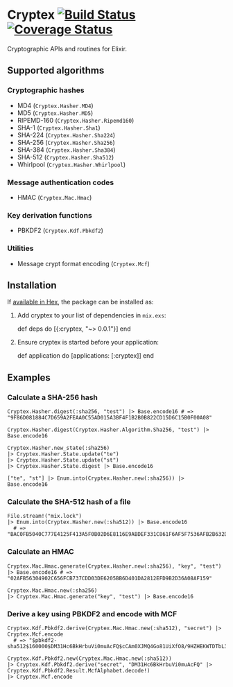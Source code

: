 # Cryptex [![Build Status](https://travis-ci.org/impl/cryptex.svg?branch=master)](https://travis-ci.org/impl/cryptex) [![Coverage Status](https://coveralls.io/repos/github/impl/cryptex/badge.svg?branch=master)](https://coveralls.io/github/impl/cryptex?branch=master)

Cryptographic APIs and routines for Elixir.

## Supported algorithms

### Cryptographic hashes

* MD4 (`Cryptex.Hasher.MD4`)
* MD5 (`Cryptex.Hasher.MD5`)
* RIPEMD-160 (`Cryptex.Hasher.Ripemd160`)
* SHA-1 (`Cryptex.Hasher.Sha1`)
* SHA-224 (`Cryptex.Hasher.Sha224`)
* SHA-256 (`Cryptex.Hasher.Sha256`)
* SHA-384 (`Cryptex.Hasher.Sha384`)
* SHA-512 (`Cryptex.Hasher.Sha512`)
* Whirlpool (`Cryptex.Hasher.Whirlpool`)

### Message authentication codes

* HMAC (`Cryptex.Mac.Hmac`)

### Key derivation functions

* PBKDF2 (`Cryptex.Kdf.Pbkdf2`)

### Utilities

* Message crypt format encoding (`Cryptex.Mcf`)

## Installation

If [available in Hex](https://hex.pm/docs/publish), the package can be installed as:

  1. Add cryptex to your list of dependencies in `mix.exs`:

        def deps do
          [{:cryptex, "~> 0.0.1"}]
        end

  2. Ensure cryptex is started before your application:

        def application do
          [applications: [:cryptex]]
        end

## Examples

### Calculate a SHA-256 hash

    Cryptex.Hasher.digest(:sha256, "test") |> Base.encode16 # => "9F86D081884C7D659A2FEAA0C55AD015A3BF4F1B2B0B822CD15D6C15B0F00A08"

    Cryptex.Hasher.digest(Cryptex.Hasher.Algorithm.Sha256, "test") |> Base.encode16

    Cryptex.Hasher.new_state(:sha256)
    |> Cryptex.Hasher.State.update("te")
    |> Cryptex.Hasher.State.update("st")
    |> Cryptex.Hasher.State.digest |> Base.encode16

    ["te", "st"] |> Enum.into(Cryptex.Hasher.new(:sha256)) |> Base.encode16

### Calculate the SHA-512 hash of a file

    File.stream!("mix.lock")
    |> Enum.into(Cryptex.Hasher.new(:sha512)) |> Base.encode16
      # => "BAC0FB5040C777E4125F413A5F0B02D6E8116E9ABDEF331C861F6AF5F7536AFB2B632D3C6FCB379555F32C8DAE735E15C6D1EB2719C0AD6B2526B7073B5D525A"

### Calculate an HMAC

    Cryptex.Mac.Hmac.generate(Cryptex.Hasher.new(:sha256), "key", "test") |> Base.encode16 # => "02AFB56304902C656FCB737CDD03DE6205BB6D401DA2812EFD9B2D36A08AF159"

    Cryptex.Mac.Hmac.new(:sha256)
    |> Cryptex.Mac.Hmac.generate("key", "test") |> Base.encode16

### Derive a key using PBKDF2 and encode with MCF

    Cryptex.Kdf.Pbkdf2.derive(Cryptex.Mac.Hmac.new(:sha512), "secret") |> Cryptex.Mcf.encode
      # => "$pbkdf2-sha512$160000$DM31Hc6BkHrbuVi0muAcFQ$cCAm0XJMQ4Go81UiXfO8/9HZHEKWTDTbL37gm9KNA9xeWv1Zi12EmtMx6vxBJD5zECKIx63lVAckGBQIyIKgaA"

    Cryptex.Kdf.Pbkdf2.new(Cryptex.Mac.Hmac.new(:sha512))
    |> Cryptex.Kdf.Pbkdf2.derive("secret", "DM31Hc6BkHrbuVi0muAcFQ" |> Cryptex.Kdf.Pbkdf2.Result.McfAlphabet.decode!)
    |> Cryptex.Mcf.encode
